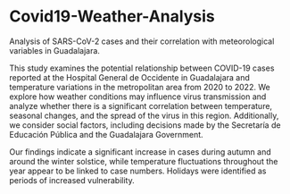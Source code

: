 # Covid19-Weather-Analysis
Analysis of SARS-CoV-2 cases and their correlation with meteorological variables in Guadalajara.

This study examines the potential relationship between COVID-19 cases reported at the Hospital General de Occidente in Guadalajara and temperature variations in the metropolitan area from 2020 to 2022. We explore how weather conditions may influence virus transmission and analyze whether there is a significant correlation between temperature, seasonal changes, and the spread of the virus in this region. Additionally, we consider social factors, including decisions made by the Secretaría de Educación Pública and the Guadalajara Government.

Our findings indicate a significant increase in cases during autumn and around the winter solstice, while temperature fluctuations throughout the year appear to be linked to case numbers. Holidays were identified as periods of increased vulnerability.
